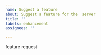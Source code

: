 ```yaml
---
name: Suggest a feature
about: Suggest a feature for the  server
title: ''
labels: enhancement
assignees: ''

---
```


feature request
